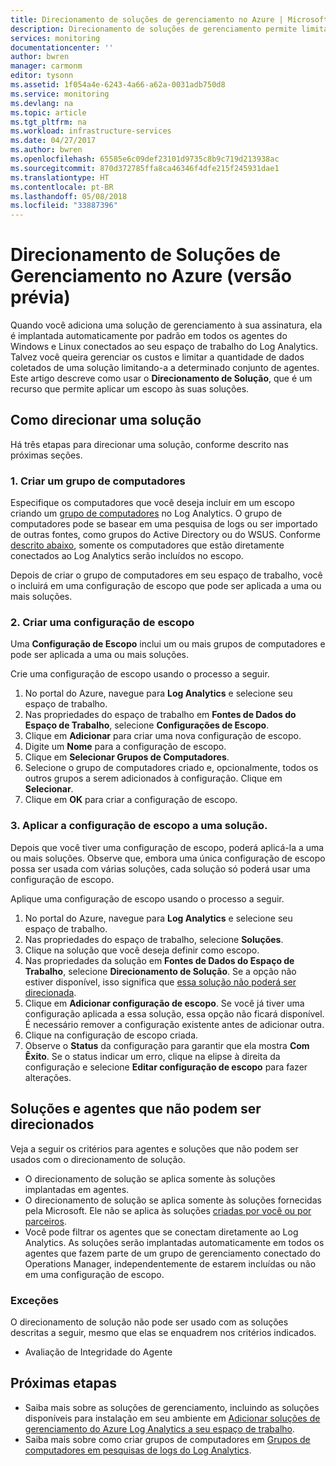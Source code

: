 ```yaml
---
title: Direcionamento de soluções de gerenciamento no Azure | Microsoft Docs
description: Direcionamento de soluções de gerenciamento permite limitar as soluções de gerenciamento a um conjunto específico de agentes.  Este artigo descreve como criar uma configuração de escopo e aplicá-la a uma solução.
services: monitoring
documentationcenter: ''
author: bwren
manager: carmonm
editor: tysonn
ms.assetid: 1f054a4e-6243-4a66-a62a-0031adb750d8
ms.service: monitoring
ms.devlang: na
ms.topic: article
ms.tgt_pltfrm: na
ms.workload: infrastructure-services
ms.date: 04/27/2017
ms.author: bwren
ms.openlocfilehash: 65585e6c09def23101d9735c8b9c719d213938ac
ms.sourcegitcommit: 870d372785ffa8ca46346f4dfe215f245931dae1
ms.translationtype: HT
ms.contentlocale: pt-BR
ms.lasthandoff: 05/08/2018
ms.locfileid: "33887396"
---
```

# <a name="targeting-management-solutions-in-azure-preview"></a>Direcionamento de Soluções de Gerenciamento no Azure (versão prévia)
Quando você adiciona uma solução de gerenciamento à sua assinatura, ela é implantada automaticamente por padrão em todos os agentes do Windows e Linux conectados ao seu espaço de trabalho do Log Analytics.  Talvez você queira gerenciar os custos e limitar a quantidade de dados coletados de uma solução limitando-a a determinado conjunto de agentes.  Este artigo descreve como usar o **Direcionamento de Solução**, que é um recurso que permite aplicar um escopo às suas soluções.

## <a name="how-to-target-a-solution"></a>Como direcionar uma solução
Há três etapas para direcionar uma solução, conforme descrito nas próximas seções. 


### <a name="1-create-a-computer-group"></a>1. Criar um grupo de computadores
Especifique os computadores que você deseja incluir em um escopo criando um [grupo de computadores](../log-analytics/log-analytics-computer-groups.md) no Log Analytics.  O grupo de computadores pode se basear em uma pesquisa de logs ou ser importado de outras fontes, como grupos do Active Directory ou do WSUS. Conforme [descrito abaixo](#solutions-and-agents-that-cant-be-targeted), somente os computadores que estão diretamente conectados ao Log Analytics serão incluídos no escopo.

Depois de criar o grupo de computadores em seu espaço de trabalho, você o incluirá em uma configuração de escopo que pode ser aplicada a uma ou mais soluções.
 
 
 ### <a name="2-create-a-scope-configuration"></a>2. Criar uma configuração de escopo
 Uma **Configuração de Escopo** inclui um ou mais grupos de computadores e pode ser aplicada a uma ou mais soluções. 
 
 Crie uma configuração de escopo usando o processo a seguir.  

 1. No portal do Azure, navegue para **Log Analytics** e selecione seu espaço de trabalho.
 2. Nas propriedades do espaço de trabalho em **Fontes de Dados do Espaço de Trabalho**, selecione **Configurações de Escopo**.
 3. Clique em **Adicionar** para criar uma nova configuração de escopo.
 4. Digite um **Nome** para a configuração de escopo.
 5. Clique em **Selecionar Grupos de Computadores**.
 6. Selecione o grupo de computadores criado e, opcionalmente, todos os outros grupos a serem adicionados à configuração.  Clique em **Selecionar**.  
 6. Clique em **OK** para criar a configuração de escopo. 


 ### <a name="3-apply-the-scope-configuration-to-a-solution"></a>3. Aplicar a configuração de escopo a uma solução.
Depois que você tiver uma configuração de escopo, poderá aplicá-la a uma ou mais soluções.  Observe que, embora uma única configuração de escopo possa ser usada com várias soluções, cada solução só poderá usar uma configuração de escopo.

Aplique uma configuração de escopo usando o processo a seguir.  

 1. No portal do Azure, navegue para **Log Analytics** e selecione seu espaço de trabalho.
 2. Nas propriedades do espaço de trabalho, selecione **Soluções**.
 3. Clique na solução que você deseja definir como escopo.
 4. Nas propriedades da solução em **Fontes de Dados do Espaço de Trabalho**, selecione **Direcionamento de Solução**.  Se a opção não estiver disponível, isso significa que [essa solução não poderá ser direcionada](#solutions-and-agents-that-cant-be-targeted).
 5. Clique em **Adicionar configuração de escopo**.  Se você já tiver uma configuração aplicada a essa solução, essa opção não ficará disponível.  É necessário remover a configuração existente antes de adicionar outra.
 6. Clique na configuração de escopo criada.
 7. Observe o **Status** da configuração para garantir que ela mostra **Com Êxito**.  Se o status indicar um erro, clique na elipse à direita da configuração e selecione **Editar configuração de escopo** para fazer alterações.

## <a name="solutions-and-agents-that-cant-be-targeted"></a>Soluções e agentes que não podem ser direcionados
Veja a seguir os critérios para agentes e soluções que não podem ser usados com o direcionamento de solução.

- O direcionamento de solução se aplica somente às soluções implantadas em agentes.
- O direcionamento de solução se aplica somente às soluções fornecidas pela Microsoft.  Ele não se aplica às soluções [criadas por você ou por parceiros](monitoring-solutions-creating.md).
- Você pode filtrar os agentes que se conectam diretamente ao Log Analytics.  As soluções serão implantadas automaticamente em todos os agentes que fazem parte de um grupo de gerenciamento conectado do Operations Manager, independentemente de estarem incluídas ou não em uma configuração de escopo.

### <a name="exceptions"></a>Exceções
O direcionamento de solução não pode ser usado com as soluções descritas a seguir, mesmo que elas se enquadrem nos critérios indicados.

- Avaliação de Integridade do Agente

## <a name="next-steps"></a>Próximas etapas
- Saiba mais sobre as soluções de gerenciamento, incluindo as soluções disponíveis para instalação em seu ambiente em [Adicionar soluções de gerenciamento do Azure Log Analytics a seu espaço de trabalho](../log-analytics/log-analytics-add-solutions.md).
- Saiba mais sobre como criar grupos de computadores em [Grupos de computadores em pesquisas de logs do Log Analytics](../log-analytics/log-analytics-computer-groups.md).